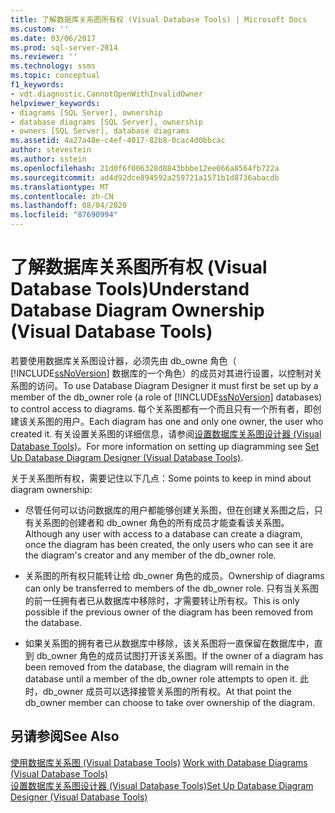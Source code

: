```yaml
---
title: 了解数据库关系图所有权 (Visual Database Tools) | Microsoft Docs
ms.custom: ''
ms.date: 03/06/2017
ms.prod: sql-server-2014
ms.reviewer: ''
ms.technology: ssms
ms.topic: conceptual
f1_keywords:
- vdt.diagnostic.CannotOpenWithInvalidOwner
helpviewer_keywords:
- diagrams [SQL Server], ownership
- database diagrams [SQL Server], ownership
- owners [SQL Server], database diagrams
ms.assetid: 4a27a48e-c4ef-4017-82b8-0cac4d0bbcac
author: stevestein
ms.author: sstein
ms.openlocfilehash: 21d0f6f006328d8843bbbe12ee066a8564fb722a
ms.sourcegitcommit: ad4d92dce894592a259721a1571b1d8736abacdb
ms.translationtype: MT
ms.contentlocale: zh-CN
ms.lasthandoff: 08/04/2020
ms.locfileid: "87690994"
---
```

# <a name="understand-database-diagram-ownership-visual-database-tools"></a><span data-ttu-id="3da14-102">了解数据库关系图所有权 (Visual Database Tools)</span><span class="sxs-lookup"><span data-stu-id="3da14-102">Understand Database Diagram Ownership (Visual Database Tools)</span></span>
  <span data-ttu-id="3da14-103">若要使用数据库关系图设计器，必须先由 db_owne 角色（ [!INCLUDE[ssNoVersion](../../includes/ssnoversion-md.md)] 数据库的一个角色）的成员对其进行设置，以控制对关系图的访问。</span><span class="sxs-lookup"><span data-stu-id="3da14-103">To use Database Diagram Designer it must first be set up by a member of the db_owner role (a role of [!INCLUDE[ssNoVersion](../../includes/ssnoversion-md.md)] databases) to control access to diagrams.</span></span> <span data-ttu-id="3da14-104">每个关系图都有一个而且只有一个所有者，即创建该关系图的用户。</span><span class="sxs-lookup"><span data-stu-id="3da14-104">Each diagram has one and only one owner, the user who created it.</span></span> <span data-ttu-id="3da14-105">有关设置关系图的详细信息，请参阅[设置数据库关系图设计器 &#40;Visual Database Tools&#41;](visual-database-tools.md)。</span><span class="sxs-lookup"><span data-stu-id="3da14-105">For more information on setting up diagramming see [Set Up Database Diagram Designer &#40;Visual Database Tools&#41;](visual-database-tools.md).</span></span>  
  
 <span data-ttu-id="3da14-106">关于关系图所有权，需要记住以下几点：</span><span class="sxs-lookup"><span data-stu-id="3da14-106">Some points to keep in mind about diagram ownership:</span></span>  
  
-   <span data-ttu-id="3da14-107">尽管任何可以访问数据库的用户都能够创建关系图，但在创建关系图之后，只有关系图的创建者和 db_owner 角色的所有成员才能查看该关系图。</span><span class="sxs-lookup"><span data-stu-id="3da14-107">Although any user with access to a database can create a diagram, once the diagram has been created, the only users who can see it are the diagram's creator and any member of the db_owner role.</span></span>  
  
-   <span data-ttu-id="3da14-108">关系图的所有权只能转让给 db_owner 角色的成员。</span><span class="sxs-lookup"><span data-stu-id="3da14-108">Ownership of diagrams can only be transferred to members of the db_owner role.</span></span> <span data-ttu-id="3da14-109">只有当关系图的前一任拥有者已从数据库中移除时，才需要转让所有权。</span><span class="sxs-lookup"><span data-stu-id="3da14-109">This is only possible if the previous owner of the diagram has been removed from the database.</span></span>  
  
-   <span data-ttu-id="3da14-110">如果关系图的拥有者已从数据库中移除，该关系图将一直保留在数据库中，直到 db_owner 角色的成员试图打开该关系图。</span><span class="sxs-lookup"><span data-stu-id="3da14-110">If the owner of a diagram has been removed from the database, the diagram will remain in the database until a member of the db_owner role attempts to open it.</span></span> <span data-ttu-id="3da14-111">此时，db_owner 成员可以选择接管关系图的所有权。</span><span class="sxs-lookup"><span data-stu-id="3da14-111">At that point the db_owner member can choose to take over ownership of the diagram.</span></span>  
  
## <a name="see-also"></a><span data-ttu-id="3da14-112">另请参阅</span><span class="sxs-lookup"><span data-stu-id="3da14-112">See Also</span></span>  
 <span data-ttu-id="3da14-113">[使用数据库关系图 &#40;Visual Database Tools&#41;](work-with-database-diagrams-visual-database-tools.md) </span><span class="sxs-lookup"><span data-stu-id="3da14-113">[Work with Database Diagrams &#40;Visual Database Tools&#41;](work-with-database-diagrams-visual-database-tools.md) </span></span>  
 [<span data-ttu-id="3da14-114">设置数据库关系图设计器 (Visual Database Tools)</span><span class="sxs-lookup"><span data-stu-id="3da14-114">Set Up Database Diagram Designer &#40;Visual Database Tools&#41;</span></span>](visual-database-tools.md)  
  
  
